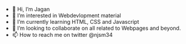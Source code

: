 - 👋 Hi, I’m Jagan
- 👀 I’m interested in Webdevlopment material
- 🌱 I’m currently learning HTML, CSS and Javascript
- 💞️ I’m looking to collaborate on all related to Webpages and beyond.
- 📫 How to reach me on twitter @njsm34

<!---
njsm34/njsm34 is a ✨ special ✨ repository because its `README.md` (this file) appears on your GitHub profile.
You can click the Preview link to take a look at your changes.
--->

